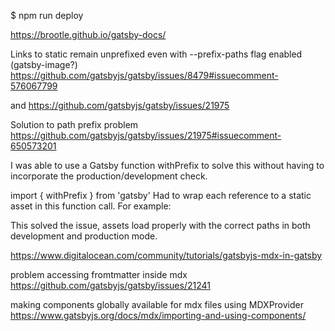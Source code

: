 $ npm run deploy

https://brootle.github.io/gatsby-docs/

Links to static remain unprefixed even with --prefix-paths flag enabled (gatsby-image?) 
https://github.com/gatsbyjs/gatsby/issues/8479#issuecomment-576067799

and https://github.com/gatsbyjs/gatsby/issues/21975

Solution to path prefix problem https://github.com/gatsbyjs/gatsby/issues/21975#issuecomment-650573201

I was able to use a Gatsby function withPrefix to solve this without having to incorporate the production/development check.

import { withPrefix } from 'gatsby'
Had to wrap each reference to a static asset in this function call. For example:

<link
  rel="apple-touch-icon"
  sizes="57x57"
  href={withPrefix('/apple-icon-57x57.png')}
/>
This solved the issue, assets load properly with the correct paths in both development and production mode.


https://www.digitalocean.com/community/tutorials/gatsbyjs-mdx-in-gatsby

problem accessing fromtmatter inside mdx https://github.com/gatsbyjs/gatsby/issues/21241

making components globally available for mdx files using MDXProvider https://www.gatsbyjs.org/docs/mdx/importing-and-using-components/ 